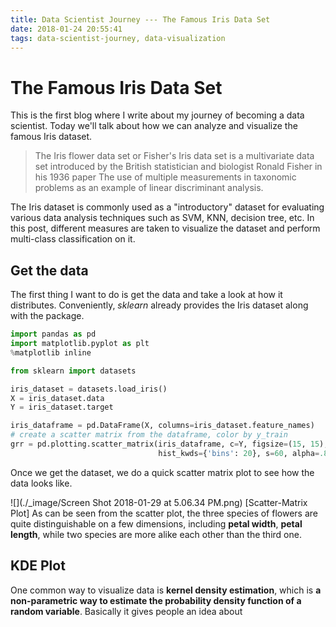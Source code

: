 ```yaml
---
title: Data Scientist Journey --- The Famous Iris Data Set
date: 2018-01-24 20:55:41
tags: data-scientist-journey, data-visualization
---
```

# The Famous Iris Data Set
This is the first blog where I write about my journey of becoming a data scientist. Today we'll talk about how we can analyze and visualize the famous Iris dataset.

> The Iris flower data set or Fisher's Iris data set is a multivariate data set introduced by the British statistician and biologist Ronald Fisher in his 1936 paper The use of multiple measurements in taxonomic problems as an example of linear discriminant analysis.

The Iris dataset is commonly used as a "introductory" dataset for evaluating various data analysis techniques such as SVM, KNN, decision tree, etc. In this post, different measures are taken to visualize the dataset and perform multi-class classification on it.

## Get the data
The first thing I want to do is get the data and take a look at how it distributes. Conveniently, *sklearn* already provides the Iris dataset along with the package.
```python
import pandas as pd
import matplotlib.pyplot as plt
%matplotlib inline

from sklearn import datasets

iris_dataset = datasets.load_iris()
X = iris_dataset.data
Y = iris_dataset.target

iris_dataframe = pd.DataFrame(X, columns=iris_dataset.feature_names)
# create a scatter matrix from the dataframe, color by y_train
grr = pd.plotting.scatter_matrix(iris_dataframe, c=Y, figsize=(15, 15), marker='o',
                                 hist_kwds={'bins': 20}, s=60, alpha=.8)
```
Once we get the dataset, we do a quick scatter matrix plot to see how the data looks like.

![](./_image/Screen Shot 2018-01-29 at 5.06.34 PM.png)
[Scatter-Matrix Plot]
As can be seen from the scatter plot, the three species of flowers are quite distinguishable on a few dimensions, including **petal width**, **petal length**, while two species are more alike each other than the third one.

## KDE Plot
One common way to visualize data is **kernel density estimation**, which is **a non-parametric way to estimate the probability density function of a random variable**. Basically it gives people an idea about 
